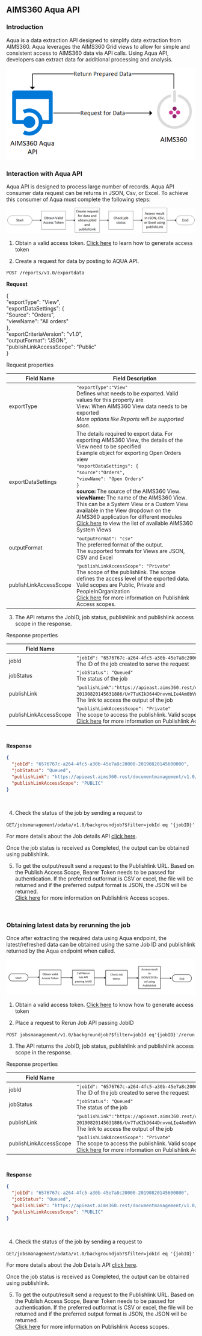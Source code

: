 AIMS360 Aqua API
----------------

### Introduction

Aqua is a data extraction API designed to simplify data extraction from AIMS360.
Aqua leverages the AIMS360 Grid views to allow for simple and consistent access
to AIMS360 data via API calls. Using Aqua API, developers can extract data for
additional processing and analysis.

![](media/20d78213d0af9ca6f565d23a3494d39d.png)

### Interaction with Aqua API

Aqua API is designed to process large number of records. Aqua API consumer data
request can be returns in JSON, Csv, or Excel. To achieve this consumer of Aqua
must complete the following steps:

![](media/f104067fe9e7d2e5db9593a201c0528c.png)

1.  Obtain a valid access token. [Click
    here](https://github.com/AIMS360/API/tree/master/Authentication) to learn how to
    generate access token

2.  Create a request for data by posting to AQUA API.

~~~~~~~~~~~~~~~~~~~~~~~~~~~~~~~~~~~~~~~~~~~~~~~~~~~~~~~~~~~~~~~~~~~~~~~~~~~~~~~~
POST /reports/v1.0/exportdata
~~~~~~~~~~~~~~~~~~~~~~~~~~~~~~~~~~~~~~~~~~~~~~~~~~~~~~~~~~~~~~~~~~~~~~~~~~~~~~~~
**Request** 

{<br>
    "exportType": "View",<br>
    "exportDataSettings": {<br>
         "Source": "Orders",<br>
          "viewName": "All orders"<br>
           },<br>
    "exportCriteriaVersion": "v1.0",<br>
    "outputFormat": "JSON",<br>
    "publishLinkAccessScope": "Public"<br>
}<br>

Request properties

| Field Name             | Field Description                                                                                                                                                      |
|------------------------|------------------------------------------------------------------------------------------------------------------------------------------------------------------------|
| exportType             | `"exportType":"View"`                                                                                                                                                  <br> Defines what needs to be exported. Valid values for this property are                                                                                                 <br>  View: When AIMS360 View data needs to be exported                                                                                                                    <br> *More options like Reports will be supported soon.*                                                                                                                    |
| exportDataSettings     | The details required to export data.                                                                                                                                  For exporting AIMS360 View, the details of the View need to be specified                                                                                             <br> Example object for exporting Open Orders view                                   <br> `"exportDataSettings": {`                                                       <br> `"source":"Orders",`                                                           <br> `"viewName": "Open Orders"`                                                     <br> `}`                                                                               <br> **source:** The source of the AIMS360 View.                                        <br> **viewName:** The name of the AIMS360 View. This can be a System View or a Custom View available in the View dropdown on the AIMS360 application for different modules <br> [Click here](https://github.com/AIMS360/API/tree/master/Aqua/AIMS360%20Views) to view the list of available AIMS360 System Views                                            |
| outputFormat           | `"outputFormat": "csv"`                                                                                                                                               <br>The preferred format of the output.                                          <br> The supported formats for Views are JSON, CSV and Excel                                                                                                                |
| publishLinkAccessScope | `"publishLinkAccessScope": "Private"`                                                                                                                                <br> The scope of the publishlink. The scope defines the access level of the exported data. Valid scopes are Public, Private and PeopleInOrganization                      <br> [Click here](https://github.com/AIMS360/API/tree/master/Jobs/Publishlink%20Access%20Scopes) for more information on Publishlink Access scopes.                              |

3.  The API returns the JobID, job status, publishlink and publishlink access
    scope in the response.

Response properties

| Field Name             | Field Description                                                                                                                         |
|------------------------|-------------------------------------------------------------------------------------------------------------------------------------------|
| jobId                  | `"jobId": "6576767c-a264-4fc5-a30b-45e7a8c20000-20190820145600000"`                            <br> The ID of the job created to serve the request                                                                                            |
| jobStatus              | `"jobStatus": "Queued"`                                                            <br> The status of the job                                                                                                                     |
| publishLink            | `"publishLink":"https://apieast.aims360.rest/documentmanagement/v1.0/aimsdocument/6576767c-a264-4fc5-a30b-45e7a8c2fa84-20190820145631886/Uv7TuKIkD644DnvvmLIe4Am0bVnFZK1y2pLilTKWWBDCh3xUOyabgIpFD1m9foFCF24zhDe74VkktvnjC8vL8e4ou8fiyxfIabeM20190820000000000"`                    <br> The link to access the output of the job                                                                                                  |
| publishLinkAccessScope | `"publishLinkAccessScope": "Private"`                                            <br> The scope to access the publishlink. Valid scopes are Public, Private and PeopleInOrganization <br> [Click here](https://github.com/AIMS360/API/tree/master/Jobs/Publishlink%20Access%20Scopes) for more information on Publishlink Access scopes. |

<br>

 **Response**

```json
{
  "jobId": "6576767c-a264-4fc5-a30b-45e7a8c20000-20190820145600000",
  "jobStatus": "Queued",
  "publishLink": "https://apieast.aims360.rest/documentmanagement/v1.0/aimsdocument/6576767c-a264-4fc5-a30b-45e7a8c2fa84-20190820145631886/Uv7TuKIkD644DnvvmLIe4Am0bVnFZK1y2pLilTKWWBDCh3xUOyabgIpFD1m9foFCF24zhDe74VkktvnjC8vL8e4ou8fiyxfIabeM20190820000000000",
  "publishLinkAccessScope": "PUBLIC"
}
```
<br>

4.  Check the status of the job by sending a request to

`GET/jobsmanagement/odata/v1.0/backgroundjob?$filter=jobId eq '{jobID}'`

For more details about the Job details API [click
here](https://github.com/AIMS360/API/tree/master/Jobs).

Once the job status is received as Completed, the output can be obtained using
publishlink.

5.  To get the output/result send a request to the Publishlink URL. Based on the
    Publish Access Scope, Bearer Token needs to be passed for authentication. If
    the preferred outformat is CSV or excel, the file will be returned and if
    the preferred output format is JSON, the JSON will be returned.  
    [Click
    here](https://github.com/AIMS360/API/tree/master/Jobs/Publishlink%20Access%20Scopes)
    for more information on Publishlink Access scopes.

<br>

### Obtaining latest data by rerunning the job

Once after extracting the required data using Aqua endpoint, the
latest/refreshed data can be obtained using the same Job ID and publishlink
returned by the Aqua endpoint when called.

![](media/6d3026c45032dac9b91dcf5539367a2f.png)

1.  Obtain a valid access token. [Click
    here](https://github.com/AIMS360/API/tree/master/Authentication) to know how to
    generate access token

2.  Place a request to Rerun Job API passing JobID

`POST jobsmanagement/v1.0/backgroundjob?$filter=jobId eq'{jobID}'/rerun`

3.  The API returns the JobID, job status, publishlink and publishlink access
    scope in the response.

Response properties

| Field Name             | Field Description                                                                                                                         |
|------------------------|-------------------------------------------------------------------------------------------------------------------------------------------|
| jobId                  | `"jobId": "6576767c-a264-4fc5-a30b-45e7a8c20000-20190820145600000"`                            <br> The ID of the job created to serve the request                                                                                            |
| jobStatus              | `"jobStatus": "Queued"`                                                            <br> The status of the job                                                                                                                     |
| publishLink            | `"publishLink":"https://apieast.aims360.rest/documentmanagement/v1.0/aimsdocument/6576767c-a264-4fc5-a30b-45e7a8c2fa84-20190820145631886/Uv7TuKIkD644DnvvmLIe4Am0bVnFZK1y2pLilTKWWBDCh3xUOyabgIpFD1m9foFCF24zhDe74VkktvnjC8vL8e4ou8fiyxfIabeM20190820000000000"`                    <br> The link to access the output of the job                                                                                                  |
| publishLinkAccessScope | `"publishLinkAccessScope": "Private"`                                            <br> The scope to access the publishlink. Valid scopes are Public, Private and PeopleInOrganization <br> [Click here](https://github.com/AIMS360/API/tree/master/Jobs/Publishlink%20Access%20Scopes) for more information on Publishlink Access scopes. |

<br>

 **Response**

```json
{
  "jobId": "6576767c-a264-4fc5-a30b-45e7a8c20000-20190820145600000",
  "jobStatus": "Queued",
  "publishLink": "https://apieast.aims360.rest/documentmanagement/v1.0/aimsdocument/6576767c-a264-4fc5-a30b-45e7a8c2fa84-20190820145631886/Uv7TuKIkD644DnvvmLIe4Am0bVnFZK1y2pLilTKWWBDCh3xUOyabgIpFD1m9foFCF24zhDe74VkktvnjC8vL8e4ou8fiyxfIabeM20190820000000000",
  "publishLinkAccessScope": "PUBLIC"
}
```
<br>

4.  Check the status of the job by sending a request to 

`GET/jobsmanagement/odata/v1.0/backgroundjob?$filter=jobId eq '{jobID}'`

For more details about the Job Details API [click
here](https://github.com/AIMS360/API/tree/master/Jobs).

Once the job status is received as Completed, the output can be obtained using
publishlink.

5.  To get the output/result send a request to the Publishlink URL. Based on the
    Publish Access Scope, Bearer Token needs to be passed for authentication. If
    the preferred outformat is CSV or excel, the file will be returned and if
    the preferred output format is JSON, the JSON will be returned.  
    [Click
    here](https://github.com/AIMS360/API/tree/master/Jobs/Publishlink%20Access%20Scopes)
    for more information on Publishlink Access scopes.

<br>

